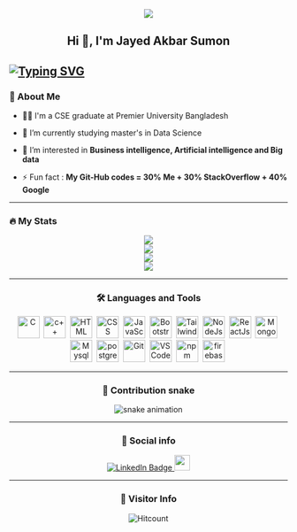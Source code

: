 <!--
**jayed87/jayed87** is a ✨ _special_ ✨ repository because its `README.md` (this file) appears on your GitHub profile.

Here are some ideas to get you started:

- 🔭 I’m currently working on ...
- 🌱 I’m currently learning ...
- 👯 I’m looking to collaborate on ...
- 🤔 I’m looking for help with ...
- 💬 Ask me about ...
- 📫 How to reach me: ...
- 😄 Pronouns: ...
- ⚡ Fun fact: ...
-->
<div id="header" align="center">
  <img src=https://www.lambdatest.com/resources/images/news24.gif/>
</div>

<h2 align="center">Hi 👋, I'm Jayed Akbar Sumon</h2>

<a href="https://git.io/typing-svg"><img src="https://readme-typing-svg.herokuapp.com?font=Fira+Code&pause=1000&center=true&vCenter=true&width=435&lines=Welcome+to+my+github+page.;Let's+explore+about+me+and+my+works" alt="Typing SVG" /></a>
---
### 👦 About Me
- 👨‍💻 I'm a CSE graduate at Premier University Bangladesh

- 🔭 I’m currently studying master's in Data Science

- 🌱 I’m interested in **Business intelligence, Artificial intelligence and Big data**

- ⚡ Fun fact : **My Git-Hub codes = 30% Me + 30% StackOverflow + 40% Google**

--- 

### 🔥 My Stats 
<div align='center'>
  <img src="https://github-readme-stats.vercel.app/api/top-langs/?username=jayed87&count_private=true&show_icons=true&theme=react"/>
  <br>
  <img src="https://github-readme-stats.vercel.app/api?username=jayed87&count_private=true&show_icons=true&theme=react"/>
  <br>
  <img src="https://streak-stats.demolab.com/?user=jayed87&theme=react"/>
  <br>
  <img src="https://github-readme-activity-graph.cyclic.app/graph?username=jayed87&theme=react-dark"/>
<div/>

<!-- ## 📌 Pinned Repositories
<p align='center'>
  <a href="https://github.com/jayed87/tic-tac-toe">
    <img align="center" style="margin:0.5rem" src="https://github-readme-stats.vercel.app/api/pin/?username=jayed87&repo=tic-tac-toe&border_color=2e4058&layout=compact&show_icons=true&theme=gruvbox" />
  </a>
  <a href="https://github.com/jayed87/time_series_forecasting">
    <img align="center" style="margin:0.5rem" src="https://github-readme-stats.vercel.app/api/pin/?username=jayed87&repo=time_series_forecasting&border_color=2e4058&layout=compact&show_icons=true&theme=gruvbox" />
  </a>
 </p>-->
 
---

### :hammer_and_wrench: Languages and Tools 

<div>
  <img src="https://cdn.jsdelivr.net/gh/devicons/devicon/icons/c/c-original.svg" alt="C" width="40" height="40"/>&nbsp;
  <img src="https://cdn.jsdelivr.net/gh/devicons/devicon/icons/cplusplus/cplusplus-original.svg" alt="c++" width="40" height="40"/>&nbsp;
  <img src="https://cdn.jsdelivr.net/gh/devicons/devicon/icons/html5/html5-original.svg" alt="HTML" width="40" height="40"/>&nbsp;
  <img src="https://cdn.jsdelivr.net/gh/devicons/devicon/icons/css3/css3-original.svg" alt="CSS" width="40" height="40"/>&nbsp;
  <img src="https://cdn.jsdelivr.net/gh/devicons/devicon/icons/javascript/javascript-original.svg" alt="JavaScript" width="40" height="40"/>&nbsp;
  <img src="https://getbootstrap.com/docs/5.0/assets/brand/bootstrap-logo.svg" title="JavaScript" alt="Bootstrap" width="40" height="40"/>&nbsp;
  <img src="https://cdn.jsdelivr.net/gh/devicons/devicon/icons/tailwindcss/tailwindcss-plain.svg" alt="TailwindCSS" width="40" height="40"/>&nbsp;
  <img src="https://cdn.jsdelivr.net/gh/devicons/devicon/icons/nodejs/nodejs-plain-wordmark.svg" alt="NodeJs" width="40" height="40"/>&nbsp;
  <img src="https://cdn.jsdelivr.net/gh/devicons/devicon/icons/react/react-original.svg" alt="ReactJs" width="40" height="40"/>&nbsp;
  <img src="https://cdn.jsdelivr.net/gh/devicons/devicon/icons/mongodb/mongodb-plain-wordmark.svg" alt="MongoDB" width="40" height="40"/>&nbsp;
  <img src="https://cdn.jsdelivr.net/gh/devicons/devicon/icons/mysql/mysql-plain.svg" alt="Mysql" width="40" height="40"/>&nbsp; 
  <img src="https://cdn.jsdelivr.net/gh/devicons/devicon/icons/postgresql/postgresql-original.svg" alt="postgresql" width="40" height="40"/>&nbsp;     
  <img src="https://cdn.jsdelivr.net/gh/devicons/devicon/icons/git/git-original.svg" alt="Git" width="40" height="40"/>&nbsp;
  <img src="https://cdn.jsdelivr.net/gh/devicons/devicon/icons/vscode/vscode-original.svg" alt="VS Code" width="40" height="40"/>&nbsp;
  <img src="https://cdn.jsdelivr.net/gh/devicons/devicon/icons/npm/npm-original-wordmark.svg" alt="npm" width="40" height="40"/>&nbsp;      
  <img src="https://cdn.jsdelivr.net/gh/devicons/devicon/icons/firebase/firebase-plain.svg" alt="firebase" width="40" height="40"/>&nbsp;
</div>

---

### 🐍 Contribution snake
![snake animation](https://github.com/jayed87/jayed87/blob/output/github-contribution-grid-snake2.svg)
<!--<picture>
  <source media="(prefers-color-scheme: dark)" srcset="https://github.com/jayed87/jayed87/blob/output/github-contribution-grid-snake2.svg">
  <source media="(prefers-color-scheme: light)" srcset="https://github.com/jayed87/jayed87/blob/output/github-contribution-grid-snake2.svg">
  <img alt="github contribution grid snake animation" src="https://github.com/jayed87/jayed87/blob/output/github-contribution-grid-snake2.svg">
</picture>-->

---

### 🔗 Social info

<div id="badges">
    <a href="https://www.linkedin.com/in/jayed-akbar-sumon">
    <img src="https://img.shields.io/badge/LinkedIn-blue?style=for-the-badge&logo=linkedin&logoColor=white" alt="LinkedIn Badge"/>
    </a>
    <a href="https://twitter.com/JayedAkbar">
    <img height="28" src="https://img.shields.io/badge/Twitter-%231DA1F2.svg?style=for-the-badge&logo=Twitter&logoColor=white"/>
    </a>
</div>

---

### 👀 Visitor Info

![Hitcount](https://komarev.com/ghpvc/?username=getlost01&color=57bcd9)



